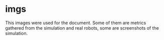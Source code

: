 # imgs

This images were used for the document. Some of them are metrics gathered from the simulation and real robots,
some are screenshots of the simulation.